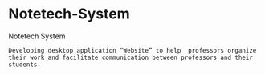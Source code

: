 # Notetech-System
Notetech System



 	Developing desktop application “Website” to help  professors organize their work and facilitate communication between professors and their students. 
 
